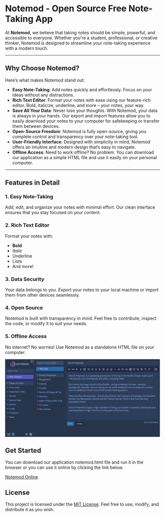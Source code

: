 # Notemod - Open Source Free Note-Taking App

At **Notemod**, we believe that taking notes should be simple, powerful, and accessible to everyone. Whether you're a student, professional, or creative thinker, Notemod is designed to streamline your note-taking experience with a modern touch.

---

## Why Choose Notemod?

Here’s what makes Notemod stand out:

- **Easy Note-Taking**: Add notes quickly and effortlessly. Focus on your ideas without any distractions.
- **Rich Text Editor**: Format your notes with ease using our feature-rich editor. Bold, italicize, underline, and more – your notes, your way.
- **Save All Your Data**: Never lose your thoughts. With Notemod, your data is always in your hands. Our export and import features allow you to easily download your notes to your computer for safekeeping or transfer them between devices.
- **Open-Source Freedom**: Notemod is fully open-source, giving you complete control and transparency over your note-taking tool.
- **User-Friendly Interface**: Designed with simplicity in mind, Notemod offers an intuitive and modern design that’s easy to navigate.
- **Offline Access**: Need to work offline? No problem. You can download our application as a simple HTML file and use it easily on your personal computer.

---

## Features in Detail

### 1. Easy Note-Taking
Add, edit, and organize your notes with minimal effort. Our clean interface ensures that you stay focused on your content.

### 2. Rich Text Editor
Format your notes with:
- **Bold**
- *Italic*
- Underline
- Lists
- And more!

### 3. Data Security
Your data belongs to you. Export your notes to your local machine or import them from other devices seamlessly.

### 4. Open Source
Notemod is built with transparency in mind. Feel free to contribute, inspect the code, or modify it to suit your needs.

### 5. Offline Access
No internet? No worries! Use Notemod as a standalone HTML file on your computer.

![](notemod.jpg)

## Get Started

You can download our application notemod.html file and run it in the browser or you can use it online by clicking the link below.

[Notemod Online](https://app-notemod.blogspot.com)

## License

This project is licensed under the [MIT License](LICENSE). Feel free to use, modify, and distribute it as you wish.
